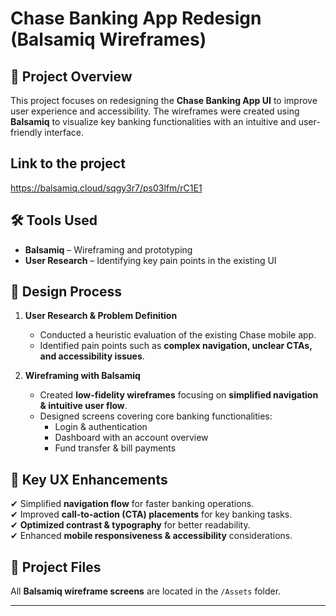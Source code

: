 # Chase Banking App Redesign (Balsamiq Wireframes)

## 📌 Project Overview
This project focuses on redesigning the **Chase Banking App UI** to improve user experience and accessibility. The wireframes were created using **Balsamiq** to visualize key banking functionalities with an intuitive and user-friendly interface.

## Link to the project
https://balsamiq.cloud/sqgy3r7/ps03lfm/rC1E1

## 🛠 Tools Used
- **Balsamiq** – Wireframing and prototyping
- **User Research** – Identifying key pain points in the existing UI

## 🎨 Design Process
1. **User Research & Problem Definition**  
   - Conducted a heuristic evaluation of the existing Chase mobile app.
   - Identified pain points such as **complex navigation, unclear CTAs, and accessibility issues**.

2. **Wireframing with Balsamiq**  
   - Created **low-fidelity wireframes** focusing on **simplified navigation & intuitive user flow**.
   - Designed screens covering core banking functionalities:
     - Login & authentication
     - Dashboard with an account overview
     - Fund transfer & bill payments

## 🚀 Key UX Enhancements
✔ Simplified **navigation flow** for faster banking operations.  
✔ Improved **call-to-action (CTA) placements** for key banking tasks.  
✔ **Optimized contrast & typography** for better readability.  
✔ Enhanced **mobile responsiveness & accessibility** considerations.

## 📂 Project Files
All **Balsamiq wireframe screens** are located in the `/Assets` folder.

---

